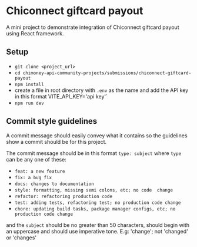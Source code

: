 # Chiconnect giftcard payout
A mini project to demonstrate integration of Chiconnect giftcard payout using React framework.

## Setup
- `git clone <project_url>`
- `cd chimoney-api-community-projects/submissions/chiconnect-giftcard-payout`
- `npm install`
- create a file in root directory with `.env` as the name and add the API key in this format VITE_API_KEY='api key'`
- `npm run dev`

## Commit style guidelines

A commit message should easily convey what it contains so the guidelines show a commit should be for this project.

The commit message should be in this format `type: subject` where `type` can be any one of these:

- `feat: a new feature`
- `fix: a bug fix`
- `docs: changes to documentation`
- `style: formatting, missing semi colons, etc; no code  change`
- `refactor: refactoring production code`
- `test: adding tests, refactoring test; no production code change`
- `chore: updating build tasks, package manager configs, etc; no production code change`

and the `subject` should be no greater than 50 characters, should begin with an uppercase and should use imperative tone. E.g: 'change'; not 'changed' or 'changes'